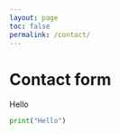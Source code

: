 ```yaml
---
layout: page
toc: false
permalink: /contact/
---
```


# Contact form

Hello

```Python
print("Hello")
```
